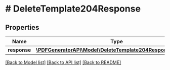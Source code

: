 # # DeleteTemplate204Response

## Properties

Name | Type | Description | Notes
------------ | ------------- | ------------- | -------------
**response** | [**\PDFGeneratorAPI\Model\DeleteTemplate204ResponseResponse**](DeleteTemplate204ResponseResponse.md) |  | [optional]

[[Back to Model list]](../../README.md#models) [[Back to API list]](../../README.md#endpoints) [[Back to README]](../../README.md)
